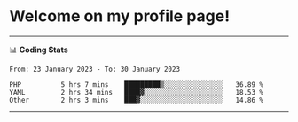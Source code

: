 # Welcome on my profile page!
<!-- print(("dralla"[::-1]+"s").capitalize()) -->

<!-- ---
👨🏻‍💻 **Busy With**
* Learning new Skills.
* Building small Projects.
* Being helpful. -->

---
📊 **Coding Stats**
<!--START_SECTION:waka-->

```text
From: 23 January 2023 - To: 30 January 2023

PHP          5 hrs 7 mins    █████████▒░░░░░░░░░░░░░░░   36.89 %
YAML         2 hrs 34 mins   ████▓░░░░░░░░░░░░░░░░░░░░   18.53 %
Other        2 hrs 3 mins    ███▓░░░░░░░░░░░░░░░░░░░░░   14.86 %
```

<!--END_SECTION:waka-->
---

